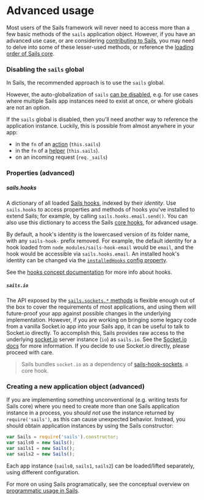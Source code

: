 # Advanced usage

Most users of the Sails framework will never need to access more than a few basic methods of the `sails` application object. However, if you have an advanced use case, or are considering [contributing to Sails](http://sailsjs.com/documentation/contributing), you may need to delve into some of these lesser-used methods, or reference the [loading order of Sails core](http://sailsjs.com/documentation/reference/application/advanced-usage/lifecycle).

### Disabling the `sails` global

In Sails, the recommended approach is to use the `sails` global.

However, the auto-globalization of `sails` [can be disabled](http://sailsjs.com/documentation/reference/configuration/sails-config-globals), e.g. for use cases where multiple Sails app instances need to exist at once, or where globals are not an option.

If the `sails` global is disabled, then you'll need another way to reference the application instance.  Luckily, this is possible from almost anywhere in your app:

+ in the `fn` of an [action](http://sailsjs.com/documentation/concepts/actions-and-controllers) (`this.sails`)
+ in the `fn` of a [helper](http://sailsjs.com/documentation/concepts/helpers) (`this.sails`).
+ on an incoming request (`req._sails`)


### Properties (advanced)

##### sails.hooks

A dictionary of all loaded [Sails hooks](http://sailsjs.com/documentation/concepts/extending-sails/hooks), indexed by their _identity_.  Use `sails.hooks` to access properties and methods of hooks you've installed to extend Sails; for example, by calling `sails.hooks.email.send()`.  You can also use this dictionary to access the Sails [core hooks](http://sailsjs.com/documentation/concepts/extending-sails/hooks#?types-of-hooks), for advanced usage.

By default, a hook's identity is the lowercased version of its folder name, with any `sails-hook-` prefix removed.  For example, the default identity for a hook loaded from `node_modules/sails-hook-email` would be `email`, and the hook would be accessible via `sails.hooks.email`.  An installed hook's identity can be changed via the [`installedHooks` config property](http://sailsjs.com/documentation/concepts/extending-sails/hooks/using-hooks#?changing-the-way-sails-loads-an-installable-hook).

See the [hooks concept documentation](http://sailsjs.com/documentation/concepts/extending-sails/hooks) for more info about hooks.

##### `sails.io`

The API exposed by the [`sails.sockets.*` methods](http://sailsjs.com/documentation/reference/web-sockets/sails-sockets) is flexible enough out of the box to cover the requirements of most applications, and using them will future-proof your app against possible changes in the underlying implementation.  However, if you are working on bringing some legacy code from a vanilla Socket.io app into your Sails app, it can be useful to talk to Socket.io directly.  To accomplish this, Sails provides raw access to the underlying [socket.io](http://socket.io/) server instance (`io`) as `sails.io`. See the [Socket.io docs](http://socket.io/docs/) for more information.  If you decide to use Socket.io directly, please proceed with care.

> Sails bundles `socket.io` as a dependency of [sails-hook-sockets](github.com/balderdashy/sails-hook-sockets), a core hook.



### Creating a new application object (advanced)

If you are implementing something unconventional (e.g. writing tests for Sails core)
where you need to create more than one Sails application instance in a process, you _should not_ use
the instance returned by `require('sails')`, as this can cause unexpected behavior.  Instead, you should
obtain application instances by using the Sails constructor:

```javascript
var Sails = require('sails').constructor;
var sails0 = new Sails();
var sails1 = new Sails();
var sails2 = new Sails();
```

Each app instance (`sails0`, `sails1`, `sails2`) can be loaded/lifted separately,
using different configuration.

For more on using Sails programatically, see the conceptual overview on [programmatic usage in Sails](http://sailsjs.com/documentation/concepts/programmatic-usage).


<docmeta name="displayName" value="Advanced usage">
